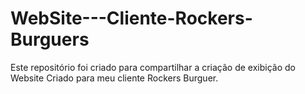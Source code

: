 # WebSite---Cliente-Rockers-Burguers
Este repositório foi criado para compartilhar a criação de exibição do Website Criado para meu cliente Rockers Burguer.
